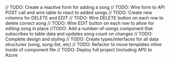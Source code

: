 // TODO: Create a reactive form for adding a song
// TODO: Wire form to API POST call and wire table to react to added songs
// TODO: Create new columns for DELETE and EDIT 
// TODO: Wire DELETE button on each row to delete correct song
// TODO: Wire EDIT button on each row to allow for editing song in place
//TODO: Add a number-of-songs component that subscribes to table data and updates song count on changes
// TODO: Complete design and styling
// TODO: Create types/interfaces for all data structures (song, song-list, etc)
// TODO: Refactor to move templates inline inside of component file
// TODO: Deploy full project (including API) to Azure

